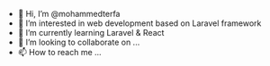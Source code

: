 - 👋 Hi, I’m @mohammedterfa
- 👀 I’m interested in web development based on Laravel framework
- 🌱 I’m currently learning Laravel & React
- 💞️ I’m looking to collaborate on ...
- 📫 How to reach me ...

<!---
mohammedterfa/mohammedterfa is a ✨ special ✨ repository because its `README.md` (this file) appears on your GitHub profile.
You can click the Preview link to take a look at your changes.
--->
